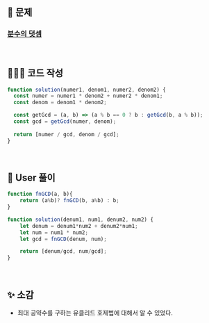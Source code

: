 ## 📄 문제 

### [분수의 덧셈](https://school.programmers.co.kr/learn/courses/30/lessons/120808)

<br>

## 🧚🏻‍♀️ 코드 작성

```javascript
function solution(numer1, denom1, numer2, denom2) {
  const numer = numer1 * denom2 + numer2 * denom1;
  const denom = denom1 * denom2;

  const getGcd = (a, b) => (a % b == 0 ? b : getGcd(b, a % b));
  const gcd = getGcd(numer, denom);
  
  return [numer / gcd, denom / gcd];
}
```

<br>

## 📝 User 풀이

```javascript
function fnGCD(a, b){
    return (a%b)? fnGCD(b, a%b) : b;
}

function solution(denum1, num1, denum2, num2) {
    let denum = denum1*num2 + denum2*num1;
    let num = num1 * num2;
    let gcd = fnGCD(denum, num);

    return [denum/gcd, num/gcd];
}
```

<br>

## ✨ 소감

+ 최대 공약수를 구하는 유클리드 호제법에 대해서 알 수 있었다.